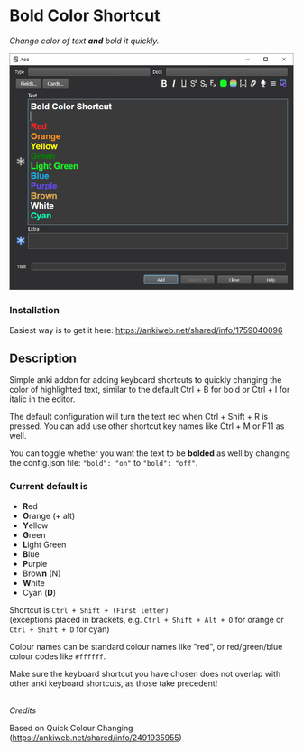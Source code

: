 # Bold Color Shortcut

_Change color of text **and** bold it quickly._

![Screenshot](https://github.com/BigFatDuck1/boldcolorshortcut-anki/blob/master/images/screenshot.png)

### Installation
Easiest way is to get it here:
https://ankiweb.net/shared/info/1759040096

## Description
Simple anki addon for adding keyboard shortcuts to quickly changing the color of highlighted text, 
similar to the default Ctrl + B for bold or Ctrl + I for italic in the editor.

The default configuration will turn the text red when Ctrl + Shift + R is pressed. You can add use other shortcut key
names like Ctrl + M or F11 as well.

You can toggle whether you want the text to be **bolded**
as well by changing the config.json file:
```"bold": "on"``` to ```"bold": "off"```.

### Current default is

* **R**ed
* **O**range (+ alt)
* **Y**ellow
* **G**reen
* **L**ight Green
* **B**lue
* **P**urple
* Brow**n** (N)
* **W**hite
* Cyan (**D**)

Shortcut is `Ctrl + Shift + (First letter)`
<br>
(exceptions placed in brackets, e.g. `Ctrl + Shift + Alt + O` for orange 
or `Ctrl + Shift + D` for cyan)

Colour names can be standard colour names like "red", or red/green/blue colour codes like `#ffffff`.

Make sure the keyboard shortcut you have chosen does not overlap with other anki keyboard shortcuts, as those take
precedent!

\
_Credits_

Based on Quick Colour Changing (https://ankiweb.net/shared/info/2491935955) <br>
